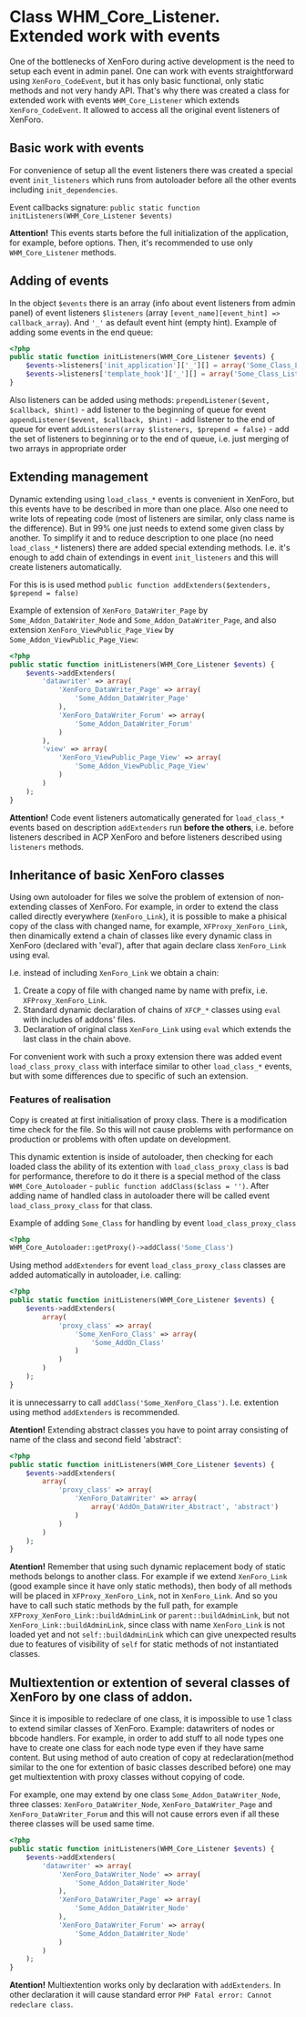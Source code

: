 Class WHM_Core_Listener. Extended work with events
==================================================
One of the bottlenecks of XenForo during active development is the need to setup each event in admin panel. One can work with events straightforward using `XenForo_CodeEvent`, but it has only basic functional, only static methods and not very handy API. That's why there was created a class for extended work with events `WHM_Core_Listener` which extends  `XenForo_CodeEvent`. It allowed to access all the original event listeners of XenForo.

Basic work with events
----------------------
For convenience of setup all the event listeners there was created a special event `init_listeners` which runs from autoloader before all the other events including `init_dependencies`.

Event callbacks signature:
`public static function initListeners(WHM_Core_Listener $events)`

**Attention!** This events starts before the full initialization of the application, for example, before options. Then, it's recommended to use only `WHM_Core_Listener` methods.

Adding of events
----------------
In the object `$events` there is an array (info about event listeners from admin panel) of event listeners `$listeners` (array `[event_name][event_hint] => callback_array`). And `'_'` as default event hint (empty hint).
Example of adding some events in the end queue:

~~~php
<?php
public static function initListeners(WHM_Core_Listener $events) {
	$events->listeners['init_application']['_'][] = array('Some_Class_Listener', 'initApplication');
	$events->listeners['template_hook']['_'][] = array('Some_Class_Listener', 'templateHook');
}
~~~
Also listeners can be added using methods:
`prependListener($event, $callback, $hint)` - add listener to the beginning of queue for event
`appendListener($event, $callback, $hint)` - add listener to the end of queue for event
`addListeners(array $listeners, $prepend = false)` - add the set of listeners to beginning or to the end of queue, i.e. just merging of two arrays in appropriate order

Extending management
--------------------
Dynamic extending using `load_class_*` events is convenient in XenForo, but this events have to be described in more than one place. Also one need to write lots of repeating code (most of listeners are similar, only class name is the difference). But in 99% one just needs to extend some given class by another.
To simplify it and to reduce description to one place (no need `load_class_*` listeners) there are added special extending methods. I.e. it's enough to add chain of extendings in event `init_listeners` and this will create listeners automatically.

For this is is used method
`public function addExtenders($extenders, $prepend = false)`

Example of extension of `XenForo_DataWriter_Page` by `Some_Addon_DataWriter_Node` and `Some_Addon_DataWriter_Page`, and also
extension `XenForo_ViewPublic_Page_View` by `Some_Addon_ViewPublic_Page_View`:

~~~php
<?php
public static function initListeners(WHM_Core_Listener $events) {
	$events->addExtenders(
        'datawriter' => array(
            'XenForo_DataWriter_Page' => array(
                'Some_Addon_DataWriter_Page'
            ),
            'XenForo_DataWriter_Forum' => array(
                'Some_Addon_DataWriter_Forum'
            )
        ),
        'view' => array(
            'XenForo_ViewPublic_Page_View' => array(
                'Some_Addon_ViewPublic_Page_View'
            )
        )
	);
}
~~~
**Attention!** Code event listeners automatically generated for `load_class_*` events based on description `addExtenders` run **before the others**, i.e. before listeners described in ACP XenForo and before listeners described using `listeners` methods.

Inheritance of basic XenForo classes
------------------------------------
Using own autoloader for files we solve the problem of extension of non-extending classes of XenForo.
For example, in order to extend the class called directly everywhere (`XenForo_Link`), it is possible to make a phisical copy of the class with changed name, for example, `XFProxy_XenForo_Link`, then dinamically extend a chain of classes like every dynamic class in XenForo (declared with 'eval'), after that again declare class `XenForo_Link` using eval.

I.e. instead of including `XenForo_Link` we obtain a chain:

1. Create a copy of file with changed name by name with prefix, i.e. `XFProxy_XenForo_Link`.
2. Standard dynamic declaration of chains of `XFCP_*` classes using `eval` with includes of addons' files.
3. Declaration of original class `XenForo_Link` using `eval` which extends the last class in the chain above.

For convenient work with such a proxy extension there was added event `load_class_proxy_class` with interface similar to other `load_class_*` events, but with some differences due to specific of such an extension.

### Features of realisation
Copy is created at first initialisation of proxy class. There is a modification time check for the file. So this will not cause problems with performance on production or problems with often update on development.

This dynamic extention is inside of autoloader, then checking for each loaded class the ability of its extention with `load_class_proxy_class` is bad for performance, therefore to do it there is a special method of the class `WHM_Core_Autoloader` - `public function addClass($class = '')`. After adding name of handled class in autoloader there will be called event `load_class_proxy_class` for that class.

Example of adding  `Some_Class` for handling by event `load_class_proxy_class`

~~~php
<?php
WHM_Core_Autoloader::getProxy()->addClass('Some_Class')
~~~

Using method `addExtenders` for event `load_class_proxy_class` classes are added automatically in autoloader, i.e. calling:

~~~php
<?php
public static function initListeners(WHM_Core_Listener $events) {
	$events->addExtenders(
		array(
	        'proxy_class' => array(
		        'Some_XenForo_Class' => array(
			        'Some_AddOn_Class'
		        )
	        )
		)
	);
}
~~~
it is unnecessarry to call `addClass('Some_XenForo_Class')`.
I.e. extention using method `addExtenders` is recommended.

**Atention!** Extending abstract classes you have to point array consisting of name of the class and second field 'abstract':

~~~php
<?php
public static function initListeners(WHM_Core_Listener $events) {
	$events->addExtenders(
		array(
	        'proxy_class' => array(
				'XenForo_DataWriter' => array(
					array('AddOn_DataWriter_Abstract', 'abstract')
				)
			)
		)
	);
}
~~~

**Atention!** Remember that using such dynamic replacement body of static methods belongs to another class.
For example if we extend `XenForo_Link` (good example since it have only static methods), then body of all methods will be placed in `XFProxy_XenForo_Link`, not in `XenForo_Link`. And so you have to call such static methods by the full path, for example `XFProxy_XenForo_Link::buildAdminLink` or `parent::buildAdminLink`, but not `XenForo_Link::buildAdminLink`, since class with name `XenForo_Link` is not loaded yet and not `self::buildAdminLink` which can give unexpected results due to features of visibility of `self` for static methods of not instantiated classes.

Multiextention or extention of several classes of XenForo by one class of addon.
--------------------------------------------------------------------------------
Since it is imposible to redeclare of one class, it is impossible to use 1 class to extend similar classes of XenForo. Example: datawriters of nodes or bbcode handlers. For example, in order to add stuff to all node types one have to create one class for each node type even if they have same content.
But using method of auto creation of copy at redeclaration(method similar to the one for extention of basic classes described before) one may get multiextention with proxy classes without copying of code.

For example, one may extend by one class `Some_Addon_DataWriter_Node`, three classes: `XenForo_DataWriter_Node`, `XenForo_DataWriter_Page` and `XenForo_DataWriter_Forum` and this will not cause errors even if all these theree classes will be used same timе.

~~~php
<?php
public static function initListeners(WHM_Core_Listener $events) {
	$events->addExtenders(
        'datawriter' => array(
            'XenForo_DataWriter_Node' => array(
                'Some_Addon_DataWriter_Node'
            ),
            'XenForo_DataWriter_Page' => array(
                'Some_Addon_DataWriter_Node'
            ),
            'XenForo_DataWriter_Forum' => array(
                'Some_Addon_DataWriter_Node'
            )
        )
	);
}
~~~
**Atention!** Multiextention works only by declaration with `addExtenders`. In other declaration it will cause standard error `PHP Fatal error: Cannot redeclare class`.
